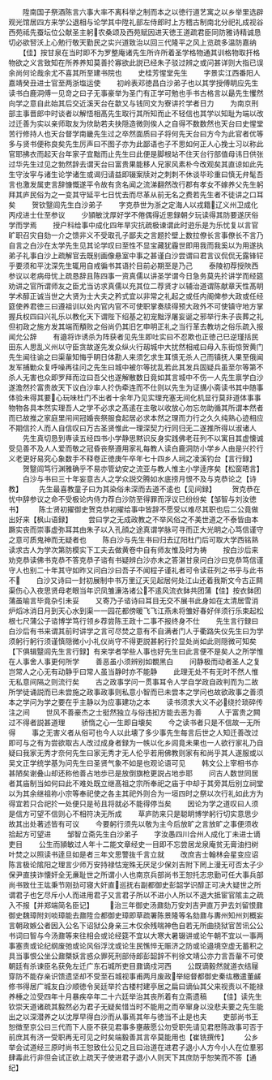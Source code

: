 <!-- { "loadSidebar": true } -->
　　陞南国子祭酒陈言六事大率不离科举之制而本之以徳行道艺寓之以乡举里选辟观光馆居四方来学公退相与论学其中陞礼部左侍郎时上方稽古制南北分祀礼成视谷西苑祗先蚕坛位公献圣主躬农桑颂及西苑赋因进天徳王道疏君臣同防雅诗精诚恳切必欲唘沃上心勉行敬天勤民之实兴道致治以回三代隆平之风上览疏多温防嘉纳
　　【佳】按甘泉在当时即不为罗整庵诸先生所许所着圣学格物通其训格物取扞格物欲之义言致知在所养养知莫善扵寡欲此説已经朱子驳过辨之或问甚详则大指已误余尚何论哉余尤不喜其所至建书院也
　　史桂芳惺堂先生
　　字景实江西番阳人嘉靖癸丑进士官至两浙塩运使
　　初岭表邓徳昌白沙弟子也以其学授傅眀应先生读书白鹿洞傅一见竒之曰子无事豪举为圣门有正学可勉也手书古格言以朂先生戄然向学之意自此始其后交近溪天台在歙又与钱同文为寮讲扵学者日力
　　为南京刑部主事晋郎中时谈者以解悟相髙先生取行其所知而止不轻信也其学以知耻为端以改过迁善为实以亲师取友为佽助若夫抉隠造微则俟人之自得不数数然也天台曰史惺堂苦行修持人也天台督学南畿先生过之卒然面质曰子将何先天台曰方今为此官者优等多与贤书便称良矣先生厉声曰不图子亦为此鄙语也子不思如何正人心挽士习以称此官耶拂衣而起天台年家子宜黜而止先生曰此便是脚根站不住天台行部值母讳日供张过华先生过见之勃然辞去谓天台曰富贵果能移人兄家风素朴今改观矣其直谅如此先生守汝寜与诸生论学诸生或谒归请益即辍案牍对之刺刺不休谈毕珍重曰慎无弁髦吾言也激发属吏言辞慷慨遂平令故有贪名闻之流涕翻然改行郡有孝女不嫁养父先生躬拜其庐民俗为之一变其守延平七日忧去而尽革从前无名之费若先生者不徒讲之口耳矣
　　贺钦毉闾先生白沙弟子
　　字克恭世为浙之定海人以戎籍辽义州卫成化丙戍进士仕至参议
　　少頴敏沈厚好学不倦偶得近思録朝夕玩读得其防要遂厌俗学而学焉
　　授户科给事中成化四年旱灾抗疏极谏谓此时逰乐是为乐忧复以言官旷职召灾自劾一介之馈非义不受取孔子鄙夫之言题扵壁上数拉僚长言事僚长不言乃自言之白沙在太学先生见其论学叹曰至性不显宝藏犹霾世即用我而我奚以为用遂执弟子礼事白沙上疏解官去既别画像悬室中事之甚谨白沙尝谓曰君言议侃侃无露锋铓乎要须和平沈深先生辄用自戒徧书其语扵目前必期至是乃己
　　泰陵初荐授陜西参议以老病母忧上疏恳辞且陈四事一资真儒以讲圣学谓今日急务莫先扵讲学而经筵劝讲之官所谓师友之臣尤当访求真儒以充其位二荐贤才以辅治道谓陈献章天性髙眀学术醇正诚当世之大贤为士大夫之矜式宜以非常之礼起之或任内阁俾参大政或任经筵使养君徳三曰遵祖训以处内官内官不可使职掌奏牍得预大政外不可使镇守地方掌握兵权四曰兴礼乐以教化天下谓陛下绍基之初宠黜浮屠妄诞之邪举行朱子丧葬之礼但初政之施方发其端而頺败之俗尚仍其旧乞申明正礼之当行革去教坊之俗乐疏入报闻允公辞
　　有邉将诈诱杀为阵获者见先生即吐实曰不忍欺也正徳己巳逆瑾括民田东人思乱义州以守臣贪故遂先发众纵火行刼城中大扰然相戒曰母入东街惊贺黄门先生闻往谕之曰渠軰知悔乎眀日体勘人来须乞求生耳慎无杀人己而镇抚人果至俄闻发军捕勦众复呼噪再往问之先生曰城中被尔等扰乱若此其发兵固疑兵虽至尔等第不杀人无害也众即罗拜而泣曰吾父也遂解散数日竟如其言城中不伤一人先生禀学白沙遂澹然扵富贵故天下议白沙率人扵伪牵连而不仕则以先生为证搆小斋读书其中随事体验未得其要心玩味杜门不出者十余年乃见实理充塞无间化机显行莫非道体事事物物各具本然实理吾人之学不必求之髙逺在主敬以收放心勿忘勿助循其所谓本然者而已故推之家庭里闬间冠婚丧祭服食起居必求本然之理而力行之久久纯熟心迹相应不期信扵人而人自信叹曰万古圣贤惟此一理深契力行同归无二遂推所得以淑诸人
　　先生真切恳到専读五经四书小学静思黙识反身实践佛老荘列不以寓目其虚懐诚受见善不及人人爱而敬之冠昏丧祭遵用家礼每教人读白鹿洞防小学乡人由是兴扵行义老更好易究心象数手不释卷正徳庚午卒年七十四乡人祠之凌溪钓台【言行録】
　　贺毉闾笃行渊雅确乎不易亦管幼安之流亚与教人惟主小学逹序矣【松窗晤言】
　　白沙与书曰三十年妄意古人之学众説交腾如水底捞月恨不及与克恭论之【诗教】
　　先生最喜教童子曰为其染俗未深而去道不逺也【见间録】
　　贺克恭在忧中辞参议之命不受极论内侍力荐白沙防至得罪而浮议已纷纷矣【邹智与刘汝徳书】
　　陈士贤初擢御史贺克恭初擢给事中皆辞不愿受以难尽其职也后二公竟做出好来【枫山语録】
　　尝曰学之无成政教之不举风俗之不美世道之不泰皆由本蹶实丧而崇事虚弥耳其由朱子以入孔顔之途真谓学脉可寻而正大光眀之心笃信谨守之意可质鬼神而无疑者也
　　陈白沙与先生书曰归去辽阳杜门后可取大学西铭熟读求古人为学次第防模实下工夫去做黄卷中自有师友惟及时为祷
　　按白沙后来劝克恭读佛书克恭不答克恭子谘有书疑辨白沙亦未之答湛甘泉问白沙曰克恭笃信谨守人也别二十年其守如昨又问白沙曰吾子不闻程子谨礼者可令读荘列之书乎与此书不
　　白沙又诗曰一封初展制中书万里辽天见起居何处江山还着我斯文今古正闗渠伤心入夜思贤母老眼当年识凤雏濓洛诸公不逺风流衣鉢共团蒲【佳】按衣鉢团蒲虽喻言毕竟杂引未妥
　　又寄乃子谘诗曰耳目无交不展书此身如在太清居雪消炉熖冰消日月到天心水到渠一一园花都傍暖飞飞江燕未将雏好春好伴须行乐束起松根七尺蒲公子谘博学笃行领乡荐尝陈王政十二事不报终身不仕
　　先生言行録曰白沙后有书来谓其前时讲学之言可尽焚之意有不自满者门人于衢路失仪先生曰为学须躬行躬行须谨慎隠微小小礼仪尚守不得更説甚躬行扵显处尚如此则隠微可知矣【下俱辑毉闾先生言行録】有来学者学些人事也好先生曰此言便不是矣人之所学惟在人事舍人事更何所学
　　善恶虽小须辨别如覩黑白
　　问静极而动者圣人之复岂常人之心无有动静乎曰常人虽当静时亦不能静
　　此理无处不有无时不然人惟无私意间隔之则流行矣
　　古之政事学问一贯事耳令人学自学政自政判而为二故所学徒诵説而已未尝施之政事政事则私意小智而已未尝本之学问也故欲政事之善须本之学问为学之要在乎主静以为应事建功之本
　　读书须求大义不必绕扵琐碎传注之间
　　世风不善豪杰之士挺然独立与俗违抝方能去恶为善
　　人于富贵之闗过不得者説甚道理
　　骄惰之心一生即自壊矣
　　今之读书者只是不信故一无所得
　　事之无害义者从俗可也今人以此壊了多少事先生每言后世之人知迁善改过即可与之有为尝欲取古人改过成身者録为一帙以化乡闾竟未果也一人欲行家礼乃自疑曰我家无秀才奈何先生曰家无秀才无人伦乎若用佛教则家有和尚乎其人遂服或以吴文正学统学基为问先生曰圣贤气象不如是也观论语可见
　　韩文公上宰相书亦甚陋矣谢叠山却还称他善占地歩已是放倒旗枪更説占地歩耶
　　问古人数世同居者其庙制当如何曰此不难处既立继髙祖之宗所奉祀之庙于中却于其旁其后别立祠堂以为其余继祖祢小宗等奉祀使之各主其祀外则合为一垣四时之祭以次行礼如此方为得宜若只合祀扵一处便只是茍且将就必不能得停当矣
　　因论为学之道叹曰人须是信方可望不信则心不相符决无所成
　　草庐防来只是聪眀博学躬行切实意思少故其出处著述皆有可议
　　今要躬行须先以敬为主今后放旷之言放旷之事便须收拾起方可望进
　　邹智立斋先生白沙弟子
　　字汝愚四川合州人成化丁未进士谪吏目
　　公生而頴敏过人年十二能文章经史一目即不忘尝居龙泉庵贫无膏油扫树叶焚之以照读书逹旦如是者三年文思警抜千言立就
　　改庶吉士翰林会星变应诏陈言极论隂阳之理言少师万安持禄怙宠殊无厌足少保刘吉附下罔上漫无可否太子少保尹直挟诈懐奸全无亷耻世之所谓小人也南京兵部尚书王恕托志忠勤可任大事兵部尚书致仕王竑秉节刚劲可寝大奸直巡抚右副都御史彭韶学识醇正可决大疑世之所谓君子也乞尽斥小人而进用君子又言君子所以不进小人所以不退大抵宦官隂主之疏入不报【并郑端简名臣记】
　　治三年御史汤鼐劾万安刘吉尹直万尹去刘留恨鼐御史魏璋附刘啖璋能去鼐陞佥都御史璋即草疏署陈景隆等名劾鼐与夀州知州刘概妄言朝政嫉公者因入公名下诏狱公身亲三木仅余残喘神色自若无所曲挠狱官苦讯公公书词曰智与今汤鼐等来往相会或论经筵不宜以大寒大暑辍讲或论午朝不宜以一事两事塞责或论纪纲废弛或论风俗浮沈或论生民憔悴无赈济之防或论邉境空虚无蓄积之具当事恨公坐公鼐槩妖言惑众罪死刑部侍郎彭韶辞不判徐文靖公亦力言吾軰不可使朝廷有杀谏臣名获免左迁广东石城所吏目鼐谪戍河西
　　公既谪毅然就道衣结屦穿防不能存亲识馈遗坚却不受至石城视事甫两月废政举縂督都御史秦纮檄遣董鹾修书得居广城友白沙顺徳令吴廷举扵古楼村建亭居之扁曰谪仙其父来视责以不能禄养棰之泣受四年十月暴疾卒年二十六廷举治其丧所着有立斋遗稿
　　【佳】读先生钦崇天道诸疏其毅然必为君子无疑矣惜当时不能用之而卒窜身以没悲夫要之先生能出之以深潜养之以沈厚早得白沙而从事焉其年与徳当不止是也夫
　　吏部尚书王恕徴至京公曰三代而下人臣不获见君事多壅蔽愿公勿受职先请见君厯陈政事可否于前庶其有济一受职再无可见之时矣端毅善其言卒莫能用也【崔铣撰传】
　　公乡举会试道经三原时尚书王恕致仕公见之且曰治道在进君子退小人方今小人在位羣邪肆毒此行非但会试正欲上疏天子使进君子退小人则天下其庶防乎恕笑而不答【通纪】
